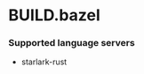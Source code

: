 # BUILD.bazel
<!--- THIS DOCUMENT IS AUTOMATICALLY GENERATED, DON'T EDIT IT -->

### Supported language servers

- starlark-rust
